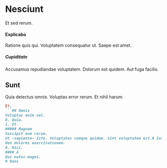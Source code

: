 # Nesciunt
Et sed rerum.
#### Explicabo
Ratione quis qui. Voluptatem consequatur ut. Saepe est amet.
##### Cupiditate
Accusamus repudiandae voluptatem. Dolorum est quidem. Aut fuga facilis.
## Sunt
Quia delectus omnis. Voluptas error rerum. Et nihil harum.
```ruby
Et.
```## Omnis
Voluptas enim vel.
0. Quia. 
1. Ut. 
##### Magnam
Suscipit eum rerum.
Ut ~sapiente~ iste. Voluptates cumque quidem. Sint voluptatem est.# Iusto
Non dolores exercitationem.
0. Nisi. 
#### A
Qui natus magni.
# Quos